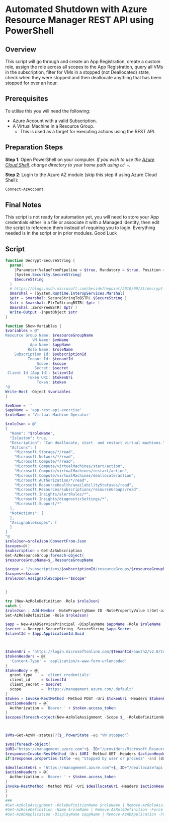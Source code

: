 ﻿# Automated Shutdown with Azure Resource Manager REST API using PowerShell

## Overview
This script will go through and create an App Registration, create a custom role, assign the role across all scopes to the App Registration, query all VMs in the subscription, filter for VMs in a stopped (not Deallocated) state, check when they were stopped and then deallocate anything that has been stopped for over an hour.


## Prerequisites

To utilise this you will need the following:

* Azure Account with a valid Subscription.
* A Virtual Machine in a Resource Group.
  * This is used as a target for executing actions using the REST API.

## Preparation Steps
**Step 1**: Open PowerShell on your computer. _If you wish to use the [Azure Cloud Shell](https://shell.azure.com/), change directory to your home path using `cd ~`._

**Step 2**: Login to the Azure AZ module (skip this step if using Azure Cloud Shell):

```powershell
Connect-AzAccount
```
## Final Notes
This script is not ready for automation yet, you will need to store your App credentials either in a file or associate it with a Managed Identity, then edit the script to reference them instead of requiring you to login.
Everything needed is in the script or in prior modules.
Good Luck

## Script
```powershell
function Decrypt-SecureString {
  param(
    [Parameter(ValueFromPipeline = $true, Mandatory = $true, Position = 0)]
    [System.Security.SecureString]
    $SecureString
  )
  # https://blogs.msdn.microsoft.com/besidethepoint/2010/09/21/decrypt-secure-strings-in-powershell/
  $marshal = [System.Runtime.InteropServices.Marshal]
  $ptr = $marshal::SecureStringToBSTR( $SecureString )
  $str = $marshal::PtrToStringBSTR( $ptr )
  $marshal::ZeroFreeBSTR( $ptr )
  Write-Output -InputObject $str
}

function Show-Variables {
$variables = @"
Resource Group Name: $resourceGroupName
            VM Name: $vmName
           App Name: $appName
          Role Name: $roleName
    Subscription Id: $subscriptionId
          Tenant Id: $tenantId
              Scope: $scope
             Secret: $secret
 Client Id (App Id): $clientId
          Token URI: $tokenUri
              Token: $token
"@
Write-Host -Object $variables
}

$vmName = ''
$appName = 'app-rest-api-exercise'
$roleName = 'Virtual Machine Operator'

$roleJson = @"
{
  "Name": "$roleName",
  "IsCustom": true,
  "Description": "Can deallocate, start  and restart virtual machines.",
  "Actions": [
    "Microsoft.Storage/*/read",
    "Microsoft.Network/*/read",
    "Microsoft.Compute/*/read",
    "Microsoft.Compute/virtualMachines/start/action",
    "Microsoft.Compute/virtualMachines/restart/action",
    "Microsoft.Compute/virtualMachines/deallocate/action",
    "Microsoft.Authorization/*/read",
    "Microsoft.ResourceHealth/availabilityStatuses/read",
    "Microsoft.Resources/subscriptions/resourceGroups/read",
    "Microsoft.Insights/alertRules/*",
    "Microsoft.Insights/diagnosticSettings/*",
    "Microsoft.Support/*"
  ],
  "NotActions": [
  ],
  "AssignableScopes": [
  ]
}
"@
$roleJson=$roleJson|ConvertFrom-Json
$scopes=@()
$subscription = Get-AzSubscription
Get-AzResourceGroup|foreach-object{
$resourceGroupName=$_.ResourceGroupName

$scope = "/subscriptions/$subscriptionId/resourceGroups/$resourceGroupName"
$scopes+=$scope
$roleJson.AssignableScopes+="$scope"


}

try {New-AzRoleDefinition -Role $roleJson} 
catch {
$roleJson | Add-Member -NotePropertyName ID -NotePropertyValue $(Get-azroledefinition $roleJson.Name).ID
Set-AzRoleDefinition -Role $roleJson}

$app = New-AzADServicePrincipal -DisplayName $appName -Role $roleName
$secret = Decrypt-SecureString -SecureString $app.Secret
$clientId = $app.ApplicationId.Guid



$tokenUri = "https://login.microsoftonline.com/$TenantId/oauth2/v2.0/token"
$tokenHeaders = @{
  'Content-Type' = 'application/x-www-form-urlencoded'
}
$tokenBody = @{
  grant_type    = 'client_credentials'
  client_id     = $clientId
  client_secret = $secret
  scope         = 'https://management.azure.com/.default'
}
$token = Invoke-RestMethod -Method POST -Uri $tokenUri -Headers $tokenHeaders -Body $tokenBody
$actionHeaders = @{
  Authorization = 'Bearer ' + $token.access_token
}
$scopes|foreach-object{New-AzRoleAssignment -Scope $_ -RoleDefinitionName $roleName -ApplicationId $clientID}



$VMs=Get-AzVM -status|?{$_.PowerState -eq "VM stopped"}

$vms|foreach-object{
$URI="https://management.azure.com"+$_.ID+"/providers/Microsoft.ResourceHealth/availabilityStatuses/current?api-version=2018-07-01-preview"
$response=Invoke-RestMethod -Uri $URI -Method GET -Headers $actionHeaders
if($response.properties.title -eq "Stopped by user or process" -and [datetime]$response.properties.occuredTime -lt $(Get-Date).AddHours(-1)){

$deallocateUri = "https://management.azure.com"+$_.ID+"/deallocate?api-version=2018-06-01"
$actionHeaders = @{
  Authorization = 'Bearer ' + $token.access_token
}
Invoke-RestMethod -Method POST -Uri $deallocateUri -Headers $actionHeaders -Verbose
}
}
###
#Get-AzRoleAssignment -RoleDefinitionName $roleName | Remove-AzRoleAssignment -
#Get-AzRoleDefinition -Name $roleName | Remove-AzRoleDefinition -Force
#Get-AzADApplication -DisplayName $appName | Remove-AzADApplication -Force
```